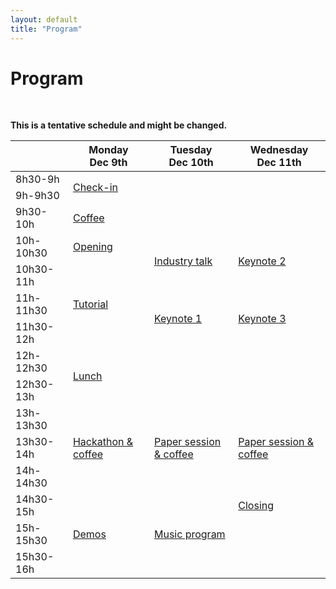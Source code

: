 ```yaml
---
layout: default
title: "Program"
---
```


# Program
<br>

**This is a tentative schedule and might be changed.**

<table class="program-table mb-0 mx-auto"><thead>
  <tr>
    <th scope="col" class="col-title text-left"></th>
    <th scope="col" class="col-title text-center">Monday<br>Dec 9th</th>
    <th scope="col" class="col-title text-center">Tuesday<br>Dec 10th</th>
    <th scope="col" class="col-title text-center">Wednesday<br>Dec 11th</th>
  </tr></thead>
<tbody>
  <tr>
    <td scope="row" class="text-center">8h30-9h</td>
    <td scope="row" class="checkin text-center" colspan="3" rowspan="2">
      <a class="text-reset" href="../talks/checkin/">Check-in</a>
    </td>
  </tr>
  <tr>
    <td scope="row" class="text-center">9h-9h30</td>
  </tr>
  <tr>
    <td scope="row" class="text-center">9h30-10h</td>
    <td scope="row" class="text-center coffee" colspan="3">
      <a class="text-reset" href="../talks/coffee/">Coffee</a>
	  </td>
  </tr>
  <tr>
    <td scope="row" class="text-center">10h-10h30</td>
    <td scope="row" class="text-center opening">
      <a class="text-reset" href="../talks/opening/">Opening</a>
    </td>
    <td scope="row" class="text-center industry" rowspan="2">
      <a class="text-reset" href="../talks/industry/">Industry talk</a>
    </td>
    <td scope="row" class="text-center keynote" rowspan="2">
      <a class="text-reset" href="../talks/keynote2/">Keynote 2</a>
    </td>
  </tr>
  <tr>
    <td scope="row" class="text-center">10h30-11h</td>
    <td scope="row" class="text-center tutorial" rowspan="3">
      <a class="text-reset" href="../talks/tutorial/">Tutorial</a>
    </td>
  </tr>
  <tr>
    <td scope="row" class="text-center">11h-11h30</td>
    <td scope="row" class="text-center keynote" rowspan="2">
      <a class="text-reset" href="../talks/keynote1/">Keynote 1</a>
    </td>
    <td scope="row" class="text-center keynote" rowspan="2">
      <a class="text-reset" href="../talks/keynote3/">Keynote 3</a>
    </td>
  </tr>
  <tr>
    <td scope="row" class="text-center">11h30-12h</td>
  </tr>
  <tr>
    <td scope="row" class="text-center">12h-12h30</td>
    <td scope="row" class="text-center lunch" colspan="3" rowspan="2">
      <a class="text-reset" href="../talks/lunch/">Lunch</a>
    </td>
  </tr>
  <tr>
    <td scope="row" class="text-center">12h30-13h</td>
  </tr>
  <tr>
    <td scope="row" class="text-center">13h-13h30</td>
    <td scope="row" class="text-center tutorial" rowspan="3">
      <a class="text-reset" href="../talks/hackathon/">Hackathon &amp; coffee</a>
    </td>
    <td scope="row" class="text-center paper" rowspan="3">
      <a class="text-reset" href="../talks/paper/">Paper session &amp; coffee</a>
    </td>
    <td scope="row" class="text-center paper" rowspan="3">
      <a class="text-reset" href="../talks/paper/">Paper session &amp; coffee</a>
    </td>
  </tr>
  <tr>
    <td scope="row" class="text-center">13h30-14h</td>
  </tr>
  <tr>
    <td scope="row" class="text-center">14h-14h30</td>
  </tr>
  <tr>
    <td scope="row" class="text-center">14h30-15h</td>
    <td scope="row" class="text-center demo" rowspan="3">
      <a class="text-reset" href="../talks/demos/">Demos</a>
    </td>
    <td scope="row" class="text-center music" rowspan="3">
      <a class="text-reset" href="../talks/music_program/">Music program</a>
    </td>
    <td scope="row" class="text-center opening">
      <a class="text-reset" href="../talks/closing/">Closing</a>
    </td>
  </tr>
  <tr>
    <td scope="row" class="text-center">15h-15h30</td>
    <td scope="row" class="text-center none"></td>
  </tr>
  <tr>
    <td scope="row" class="text-center">15h30-16h</td>
    <td scope="row" class="text-center none"></td>
  </tr>
</tbody></table>

<br>

<!-- # Program -->
<!-- <br> -->

<!-- #### Talks and Poster Sessions -->
<!-- Schedule to be announced at a later time. Please see the [Call for Papers](../call4papers) page for more information on how to submit your research to the workshop. -->

<!-- <br> -->

<!-- #### Hackathon -->
<!-- There will be a hackathon featuring a tutorial and a hands-on session focused on MIR applications in Latin American music. Participants will have the opportunity to work with Latin American datasets and develop AI tools and data loaders that contribute to the MIR and Music-AI community. -->

<!-- <br> -->

<!-- #### Music Program -->
<!-- The workshop will have a music program with some local tunes, such as Brazilian samba. -->
